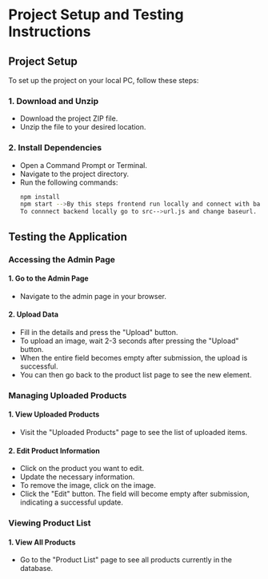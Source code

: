 # Project Setup and Testing Instructions

## Project Setup

To set up the project on your local PC, follow these steps:

### 1. Download and Unzip
- Download the project ZIP file.
- Unzip the file to your desired location.

### 2. Install Dependencies
- Open a Command Prompt or Terminal.
- Navigate to the project directory.
- Run the following commands:
  ```sh
  npm install
  npm start -->By this steps frontend run locally and connect with backend online.
  To connnect backend locally go to src-->url.js and change baseurl.

## Testing the Application

### Accessing the Admin Page

#### 1. Go to the Admin Page
- Navigate to the admin page in your browser.

#### 2. Upload Data
- Fill in the details and press the "Upload" button.
- To upload an image, wait 2-3 seconds after pressing the "Upload" button.
- When the entire field becomes empty after submission, the upload is successful.
- You can then go back to the product list page to see the new element.

### Managing Uploaded Products

#### 1. View Uploaded Products
- Visit the "Uploaded Products" page to see the list of uploaded items.

#### 2. Edit Product Information
- Click on the product you want to edit.
- Update the necessary information.
- To remove the image, click on the image.
- Click the "Edit" button. The field will become empty after submission, indicating a successful update.

### Viewing Product List

#### 1. View All Products
- Go to the "Product List" page to see all products currently in the database.  